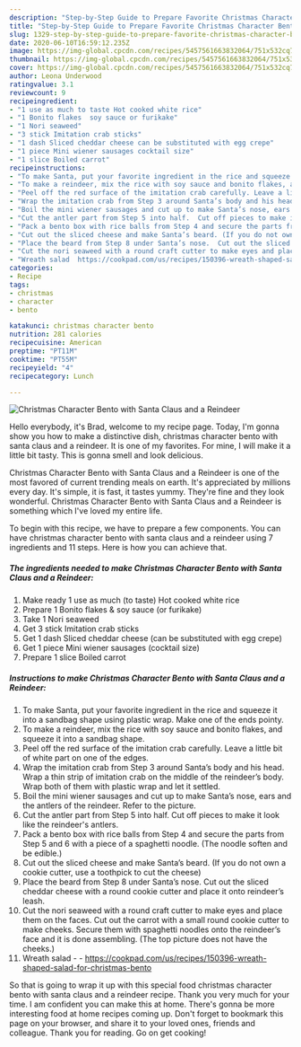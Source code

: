 ```yaml
---
description: "Step-by-Step Guide to Prepare Favorite Christmas Character Bento with Santa Claus and a Reindeer"
title: "Step-by-Step Guide to Prepare Favorite Christmas Character Bento with Santa Claus and a Reindeer"
slug: 1329-step-by-step-guide-to-prepare-favorite-christmas-character-bento-with-santa-claus-and-a-reindeer
date: 2020-06-10T16:59:12.235Z
image: https://img-global.cpcdn.com/recipes/5457561663832064/751x532cq70/christmas-character-bento-with-santa-claus-and-a-reindeer-recipe-main-photo.jpg
thumbnail: https://img-global.cpcdn.com/recipes/5457561663832064/751x532cq70/christmas-character-bento-with-santa-claus-and-a-reindeer-recipe-main-photo.jpg
cover: https://img-global.cpcdn.com/recipes/5457561663832064/751x532cq70/christmas-character-bento-with-santa-claus-and-a-reindeer-recipe-main-photo.jpg
author: Leona Underwood
ratingvalue: 3.1
reviewcount: 9
recipeingredient:
- "1 use as much to taste Hot cooked white rice"
- "1 Bonito flakes  soy sauce or furikake"
- "1 Nori seaweed"
- "3 stick Imitation crab sticks"
- "1 dash Sliced cheddar cheese can be substituted with egg crepe"
- "1 piece Mini wiener sausages cocktail size"
- "1 slice Boiled carrot"
recipeinstructions:
- "To make Santa, put your favorite ingredient in the rice and squeeze it into a sandbag shape using plastic wrap. Make one of the ends pointy."
- "To make a reindeer, mix the rice with soy sauce and bonito flakes, and squeeze it into a sandbag shape."
- "Peel off the red surface of the imitation crab carefully. Leave a little bit of white part on one of the edges."
- "Wrap the imitation crab from Step 3 around Santa’s body and his head.  Wrap a thin strip of imitation crab on the middle of the reindeer’s body.   Wrap both of them with plastic wrap and let it settled."
- "Boil the mini wiener sausages and cut up to make Santa’s nose, ears and the antlers of the reindeer. Refer to the picture."
- "Cut the antler part from Step 5 into half.  Cut off pieces to make it look like the reindeer&#39;s antlers."
- "Pack a bento box with rice balls from Step 4 and secure the parts from Step 5 and 6 with a piece of a spaghetti noodle. (The noodle soften and be edible.)"
- "Cut out the sliced cheese and make Santa’s beard. (If you do not own a cookie cutter, use a toothpick to cut the cheese)"
- "Place the beard from Step 8 under Santa’s nose.  Cut out the sliced cheddar cheese with a round cookie cutter and place it onto reindeer’s leash."
- "Cut the nori seaweed with a round craft cutter to make eyes and place them on the faces.  Cut out the carrot with a small round cookie cutter to make cheeks.  Secure them with spaghetti noodles onto the reindeer’s face and it is done assembling. (The top picture does not have the cheeks.)"
- "Wreath salad  https://cookpad.com/us/recipes/150396-wreath-shaped-salad-for-christmas-bento"
categories:
- Recipe
tags:
- christmas
- character
- bento

katakunci: christmas character bento 
nutrition: 281 calories
recipecuisine: American
preptime: "PT11M"
cooktime: "PT55M"
recipeyield: "4"
recipecategory: Lunch

---
```



![Christmas Character Bento with Santa Claus and a Reindeer](https://img-global.cpcdn.com/recipes/5457561663832064/751x532cq70/christmas-character-bento-with-santa-claus-and-a-reindeer-recipe-main-photo.jpg)

Hello everybody, it's Brad, welcome to my recipe page. Today, I'm gonna show you how to make a distinctive dish, christmas character bento with santa claus and a reindeer. It is one of my favorites. For mine, I will make it a little bit tasty. This is gonna smell and look delicious.



Christmas Character Bento with Santa Claus and a Reindeer is one of the most favored of current trending meals on earth. It's appreciated by millions every day. It's simple, it is fast, it tastes yummy. They're fine and they look wonderful. Christmas Character Bento with Santa Claus and a Reindeer is something which I've loved my entire life.


To begin with this recipe, we have to prepare a few components. You can have christmas character bento with santa claus and a reindeer using 7 ingredients and 11 steps. Here is how you can achieve that.

<!--inarticleads1-->

##### The ingredients needed to make Christmas Character Bento with Santa Claus and a Reindeer:

1. Make ready 1 use as much (to taste) Hot cooked white rice
1. Prepare 1 Bonito flakes &amp; soy sauce (or furikake)
1. Take 1 Nori seaweed
1. Get 3 stick Imitation crab sticks
1. Get 1 dash Sliced cheddar cheese (can be substituted with egg crepe)
1. Get 1 piece Mini wiener sausages (cocktail size)
1. Prepare 1 slice Boiled carrot




<!--inarticleads2-->

##### Instructions to make Christmas Character Bento with Santa Claus and a Reindeer:

1. To make Santa, put your favorite ingredient in the rice and squeeze it into a sandbag shape using plastic wrap. Make one of the ends pointy.
1. To make a reindeer, mix the rice with soy sauce and bonito flakes, and squeeze it into a sandbag shape.
1. Peel off the red surface of the imitation crab carefully. Leave a little bit of white part on one of the edges.
1. Wrap the imitation crab from Step 3 around Santa’s body and his head.  Wrap a thin strip of imitation crab on the middle of the reindeer’s body.   Wrap both of them with plastic wrap and let it settled.
1. Boil the mini wiener sausages and cut up to make Santa’s nose, ears and the antlers of the reindeer. Refer to the picture.
1. Cut the antler part from Step 5 into half.  Cut off pieces to make it look like the reindeer&#39;s antlers.
1. Pack a bento box with rice balls from Step 4 and secure the parts from Step 5 and 6 with a piece of a spaghetti noodle. (The noodle soften and be edible.)
1. Cut out the sliced cheese and make Santa’s beard. (If you do not own a cookie cutter, use a toothpick to cut the cheese)
1. Place the beard from Step 8 under Santa’s nose.  Cut out the sliced cheddar cheese with a round cookie cutter and place it onto reindeer’s leash.
1. Cut the nori seaweed with a round craft cutter to make eyes and place them on the faces.  Cut out the carrot with a small round cookie cutter to make cheeks.  Secure them with spaghetti noodles onto the reindeer’s face and it is done assembling. (The top picture does not have the cheeks.)
1. Wreath salad -  - https://cookpad.com/us/recipes/150396-wreath-shaped-salad-for-christmas-bento




So that is going to wrap it up with this special food christmas character bento with santa claus and a reindeer recipe. Thank you very much for your time. I am confident you can make this at home. There's gonna be more interesting food at home recipes coming up. Don't forget to bookmark this page on your browser, and share it to your loved ones, friends and colleague. Thank you for reading. Go on get cooking!
